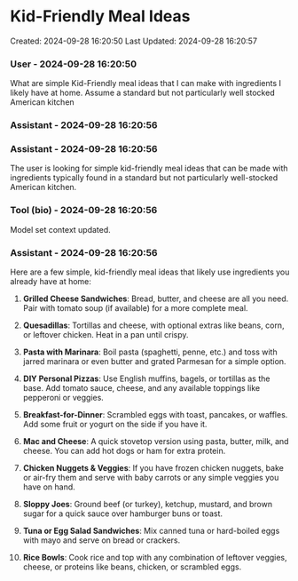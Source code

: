 # Kid-Friendly Meal Ideas

Created: 2024-09-28 16:20:50
Last Updated: 2024-09-28 16:20:57

### User - 2024-09-28 16:20:50

What are simple Kid-Friendly meal ideas that I can make with ingredients I likely have at home. Assume a standard but not particularly well stocked American kitchen

### Assistant - 2024-09-28 16:20:56



### Assistant - 2024-09-28 16:20:56

The user is looking for simple kid-friendly meal ideas that can be made with ingredients typically found in a standard but not particularly well-stocked American kitchen.

### Tool (bio) - 2024-09-28 16:20:56

Model set context updated.

### Assistant - 2024-09-28 16:20:56

Here are a few simple, kid-friendly meal ideas that likely use ingredients you already have at home:

1. **Grilled Cheese Sandwiches**: Bread, butter, and cheese are all you need. Pair with tomato soup (if available) for a more complete meal.

2. **Quesadillas**: Tortillas and cheese, with optional extras like beans, corn, or leftover chicken. Heat in a pan until crispy.

3. **Pasta with Marinara**: Boil pasta (spaghetti, penne, etc.) and toss with jarred marinara or even butter and grated Parmesan for a simple option.

4. **DIY Personal Pizzas**: Use English muffins, bagels, or tortillas as the base. Add tomato sauce, cheese, and any available toppings like pepperoni or veggies.

5. **Breakfast-for-Dinner**: Scrambled eggs with toast, pancakes, or waffles. Add some fruit or yogurt on the side if you have it.

6. **Mac and Cheese**: A quick stovetop version using pasta, butter, milk, and cheese. You can add hot dogs or ham for extra protein.

7. **Chicken Nuggets & Veggies**: If you have frozen chicken nuggets, bake or air-fry them and serve with baby carrots or any simple veggies you have on hand.

8. **Sloppy Joes**: Ground beef (or turkey), ketchup, mustard, and brown sugar for a quick sauce over hamburger buns or toast.

9. **Tuna or Egg Salad Sandwiches**: Mix canned tuna or hard-boiled eggs with mayo and serve on bread or crackers.

10. **Rice Bowls**: Cook rice and top with any combination of leftover veggies, cheese, or proteins like beans, chicken, or scrambled eggs.

